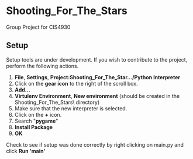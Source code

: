 # Shooting_For_The_Stars

Group Project for CIS4930

## Setup

Setup tools are under development. If you wish to contribute to the project, perform the following actions.

1. **File**, **Settings**, **Project:Shooting_For_The_Star.../Python Interpreter**
2. Click on the **gear icon** to the right of the scroll box.
3. **Add...**
4. **Virtulenv Environment**, **New environment** (should be created in the Shooting_For_The_Stars\ directory)
6. Make sure that the new interpreter is selected.
7. Click on the **+** icon.
8. Search "**pygame**"
9. **Install Package**
9. **OK**

Check to see if setup was done correctly by right clicking on main.py and click **Run 'main'**
